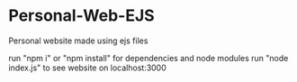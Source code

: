 # Personal-Web-EJS
Personal website made using ejs files

run "npm i" or "npm install" for dependencies and node modules
run "node index.js" to see website on localhost:3000
